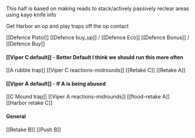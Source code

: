 This half is based on making reads to stack/actively passively reclear areas using kayo knife info

Get Harbor an op and play traps off the op contact 

[[Defence Pistol]]
[[Defence buy_up]] / [[Defence Eco]]
[[Defence Bonus]] / [[Defence Buy]]

#### [[Viper C default]] - Better Default I think we should run this more often
[[A rubble trap]]
[[Viper C reactions-midrounds]]
[[Retake C]]
[[Retake A]]
#### [[Viper A default]] -  If A is being abused
[[C Mound trap]]
[[Viper A reactions-midrounds]]
[[flood-retake A]]
[[Harbor retake C]]

#### General
[[Retake B]]
[[Push B]]